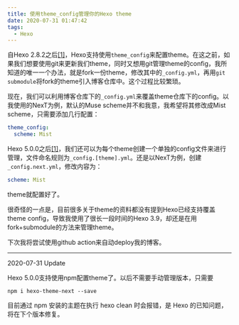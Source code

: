 ```yaml
---
title: 使用theme_config管理你的Hexo theme
date: 2020-07-31 01:47:42
tags:
  - Hexo
---
```


自Hexo 2.8.2之后[[1]][hexo doc]，Hexo支持使用`theme_config`来配置theme。在这之前，如果我们想要使用git来更新我们theme，同时又想用git管理theme的config，我所知道的唯一一个办法，就是fork一份theme，修改其中的`_config.yml`，再用`git submodule`将fork的theme引入博客仓库中。这个过程比较繁琐。

现在，我们可以利用博客仓库下的`_config.yml`来覆盖theme仓库下的config。以我使用的NexT为例，默认的Muse scheme并不和我意，我希望将其修改成Mist scheme，只需要添加几行配置：

```yaml
theme_config:
  scheme: Mist
```

Hexo 5.0.0之后[[1]][hexo doc]，我们还可以为每个theme创建一个单独的config文件来进行管理，文件命名规则为`_config.[theme].yml`。还是以NexT为例，创建`_config.next.yml`，修改内容为：

```yaml
scheme: Mist
```

theme就配置好了。

很奇怪的一点是，目前很多关于theme的资料都没有提到Hexo已经支持覆盖theme config，导致我使用了很长一段时间的Hexo 3.9，却还是在用fork+submodule的方法来管理theme。

下次我将尝试使用github action来自动deploy我的博客。

***

2020-07-31 Update

Hexo 5.0.0支持使用npm配置theme了。以后不需要手动管理版本，只需要

```
npm i hexo-theme-next --save
```

目前通过 npm 安装的主题在执行 hexo clean 时会报错，是 Hexo 的已知问题，将在下个版本修复。

[hexo doc]: https://hexo.io/docs/configuration 